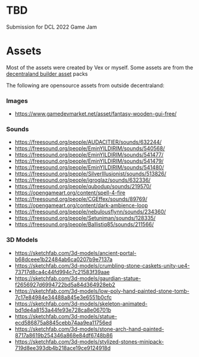 # TBD

Submission for DCL 2022 Game Jam

# Assets

Most of the assets were created by Vex or myself. Some assets are from the
[decentraland builder asset](https://github.com/decentraland/builder-assets/tree/master/assets)
packs

The following are opensource assets from outside decentraland:

### Images
 - https://www.gamedevmarket.net/asset/fantasy-wooden-gui-free/

### Sounds
 - https://freesound.org/people/AUDACITIER/sounds/632244/
 - https://freesound.org/people/EminYILDIRIM/sounds/540568/
 - https://freesound.org/people/EminYILDIRIM/sounds/541477/
 - https://freesound.org/people/EminYILDIRIM/sounds/541479/
 - https://freesound.org/people/EminYILDIRIM/sounds/541480/
 - https://freesound.org/people/SilverIllusionist/sounds/513826/
 - https://freesound.org/people/igroglaz/sounds/632336/
 - https://freesound.org/people/qubodup/sounds/219570/
 - https://opengameart.org/content/spell-4-fire
 - https://freesound.org/people/CGEffex/sounds/89769/
 - https://opengameart.org/content/dark-ambience-loop
 - https://freesound.org/people/nebulousflynn/sounds/234360/
 - https://freesound.org/people/Setuniman/sounds/128335/
 - https://freesound.org/people/Ballistiq85/sounds/211566/

### 3D Models
 - https://sketchfab.com/3d-models/ancient-portal-b68dceee1b22484ab6ca0207b9e7137a
 - https://sketchfab.com/3d-models/crumbling-stone-caskets-unity-ue4-73717d8ca4c44fd994c7c21583f39aae
 - https://sketchfab.com/3d-models/gaurdian-statue-f2656927d6994722bd5a84d364928eb2
 - https://sketchfab.com/3d-models/low-poly-hand-painted-stone-tomb-7c17e84984e34488a845e3e6551b0cfc
 - https://sketchfab.com/3d-models/skeleton-animated-bd1de4a8153a44fe93e728ca8e06701b
 - https://sketchfab.com/3d-models/statue-ecd586875a8845cebb74aa9ea11756ed
 - https://sketchfab.com/3d-models/stone-arch-hand-painted-8717a8619b254346a868e84df6748b86
 - https://sketchfab.com/3d-models/stylized-stones-minipack-719d8ee393db4b218ace19ce9124918d
